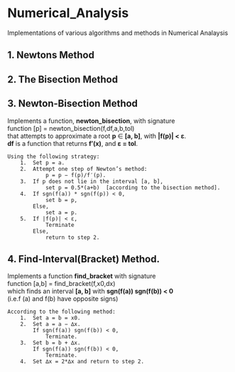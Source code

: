 # Numerical_Analysis
Implementations of various algorithms and methods in Numerical Analaysis

## 1. Newtons Method

## 2. The Bisection Method

## 3. Newton-Bisection Method
   Implements a function, **newton_bisection**, with signature  
   function [p] = newton_bisection(f,df,a,b,tol)  
   that attempts to approximate a root **p** ∈ **[a, b]**, with **|f(p)| < ε**.  
   **df** is a function that returns **f′(x)**, and **ε = tol**.  

    Using the following strategy:   
        1.  Set p = a.
        2.  Attempt one step of Newton’s method:
                p = p − f(p)/f′(p).
        3.  If p does not lie in the interval [a, b], 
                set p = 0.5*(a+b)  [according to the bisection method].
        4.  If sgn(f(a)) * sgn(f(p)) < 0, 
                set b = p,
            Else,
                set a = p.
        5.  If |f(p)| < ε,
                Terminate
            Else,
                return to step 2.

## 4. Find-Interval(Bracket) Method.
   Implements a function **find_bracket** with signature  
   function [a,b] = find_bracket(f,x0,dx)  
   which  finds  an  interval  **[a, b]**  with  **sgn(f(a)) sgn(f(b)) < 0**  
   (i.e.f (a)  and f(b)  have opposite signs)  

    According to the following method:
        1.  Set a = b = x0.
        2.  Set a = a − ∆x.
            If sgn(f(a)) sgn(f(b)) < 0,
                Terminate.
        3.  Set b = b + ∆x.
            If sgn(f(a)) sgn(f(b)) < 0,
                Terminate.
        4.  Set ∆x = 2*∆x and return to step 2.
